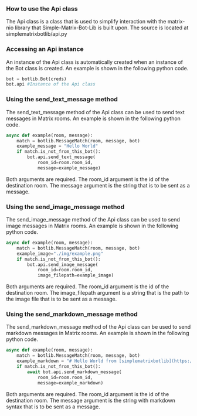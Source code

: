 ### How to use the Api class
The Api class is a class that is used to simplify interaction with the matrix-nio library that Simple-Matrix-Bot-Lib is built upon. The source is located at simplematrixbotlib/api.py

### Accessing an Api instance
An instance of the Api class is automatically created when an instance of the Bot class is created. An example is shown in the following python code.
```python
bot = botlib.Bot(creds)
bot.api #Instance of the Api class
```

### Using the send_text_message method
The send_text_message method of the Api class can be used to send text messages in Matrix rooms. An example is shown in the following python code.
```python
async def example(room, message):
    match = botlib.MessageMatch(room, message, bot)
    example_message = "Hello World"
    if match.is_not_from_this_bot():
        bot.api.send_text_message(
            room_id=room.room_id, 
            message=example_message)
```
Both arguments are required. The room_id argument is the id of the destination room. The message argument is the string that is to be sent as a message.

### Using the send_image_message method
The send_image_message method of the Api class can be used to send image messages in Matrix rooms. An example is shown in the following python code.
```python
async def example(room, message):
    match = botlib.MessageMatch(room, message, bot)
    example_image="./img/example.png"
    if match.is_not_from_this_bot():
        bot.api.send_image_message(
            room_id=room.room_id, 
            image_filepath=example_image)
```
Both arguments are required. The room_id argument is the id of the destination room. The image_filepath argument is a string that is the path to the image file that is to be sent as a message.

### Using the send_markdown_message method
The send_markdown_message method of the Api class can be used to send markdown messages in Matrix rooms. An example is shown in the following python code.
```python
async def example(room, message):
    match = botlib.MessageMatch(room, message, bot)
    example_markdown = "# Hello World from [simplematrixbotlib](https://github.com/KrazyKirby99999/simple-matrix-bot-lib)!"
    if match.is_not_from_this_bot():
        await bot.api.send_markdown_message(
            room_id=room.room_id, 
            message=example_markdown)
```
Both arguments are required. The room_id argument is the id of the destination room. The message argument is the string with markdown syntax that is to be sent as a message.
